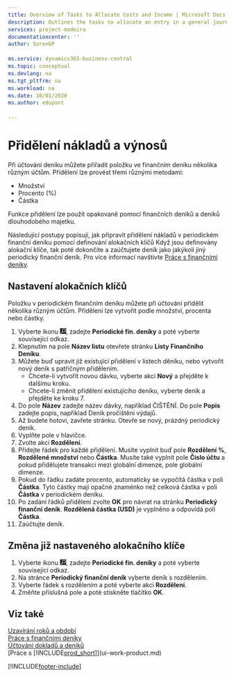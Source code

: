 ```yaml
---
title: Overview of Tasks to Allocate Costs and Income | Microsoft Docs
description: Outlines the tasks to allocate an entry in a general journal to several different accounts when you post the journal.
services: project-madeira
documentationcenter: ''
author: SorenGP

ms.service: dynamics365-business-central
ms.topic: conceptual
ms.devlang: na
ms.tgt_pltfrm: na
ms.workload: na
ms.date: 10/01/2020
ms.author: edupont

---
```

# Přidělení nákladů a výnosů
Při účtování deníku můžete přiřadit položku ve finančním deníku několika různým účtům. Přidělení lze provést třemi různými metodami:

* Množství
* Procento (%)
* Částka

Funkce přidělení lze použít opakovaně pomocí finančních deníků a deníků dlouhodobého majetku.
<!--You can also distribute the cost or revenue of a line to an intercompany partner when you post a sales or purchase document. When you post the document, a line will be posted in your general journal, and a corresponding line will be created in the intercompany outbox.-->

Následující postupy popisují, jak připravit přidělení nákladů v periodickém finanční deníku pomocí definování alokačních klíčů Když jsou definovány alokační klíče, tak poté dokončíte a zaúčtujete deník jako jakýkoli jiný periodický finanční deník. Pro více informací navštivte [Práce s finančními deníky](ui-work-general-journals.md).

## Nastavení alokačních klíčů
Položku v periodickém finančním deníku můžete při účtování přidělit několika různým účtům. Přidělení lze vytvořit podle množství, procenta nebo částky.
1. Vyberte ikonu ![Žárovky, která otevře funkci Řekněte mi](media/ui-search/search_small.png "Řekněte mi, co chcete dělat"), zadejte **Periodické fin. deníky** a poté vyberte související odkaz.
2. Klepnutím na pole **Název listu** otevřete stránku **Listy Finančního Deníku**.
3. Můžete buď upravit již existující přidělení v listech děníku, nebo vytvořit nový deník s patřičným přidělením.
   * Chcete-li vytvořit novou dávku, vyberte akci **Nový** a přejděte k dalšímu kroku.
   * Chcete-li změnit přidělení existujícího deníku, vyberte deník a přejděte ke kroku 7.
4. Do pole **Název** zadejte název dávky, například ČIŠTĚNÍ. Do pole **Popis** zadejte popis, například Deník pročištění výdajů.
5. Až budete hotovi, zavřete stránku. Otevře se nový, prázdný periodický deník.
6. Vyplňte pole v hlavičce.
7. Zvolte akci **Rozdělení**.
8. Přidejte řádek pro každé přidělení. Musíte vyplnit buď pole **Rozdělení %**, **Rozdělené množství** nebo **Částka**. Musíte také vyplnit pole **Číslo účtu** a pokud přidělujete transakci mezi globální dimenze, pole globální dimenze.
9. Pokud do řádku zadáte procento, automaticky se vypočítá částka v poli **Částka**. Tyto částky mají opačné znaménko než celková částka v poli **Částka** v periodickém deníku.
10. Po zadání řádků přidělení zvolte **OK** pro návrat na stránku **Periodický finanční deník**. **Rozdělená částka (USD)** je vyplněno a odpovídá poli **Částka**.
11. Zaúčtujte deník.

## Změna již nastaveného alokačního klíče
1. Vyberte ikonu ![Žárovky, která otevře funkci Řekněte mi](media/ui-search/search_small.png "Řekněte mi, co chcete dělat"), zadejte **Periodické fin. deníky** a poté vyberte související odkaz.
2. Na stránce **Periodický finanční deník** vyberte deník s rozdělením.
3. Vyberte řádek s rozdělením a poté vyberte akci **Rozdělení**.
4. Změňte příslušná pole a poté stiskněte tlačítko **OK**.

## Viz také
[Uzavírání roků a období](year-close-years-periods.md)  
[Práce s finančními deníky](ui-work-general-journals.md)    
[Účtování dokladů a deníků](ui-post-documents-journals.md)    
[Práce s [!INCLUDE[prod_short](includes/prod_short.md)]](ui-work-product.md)


[!INCLUDE[footer-include](includes/footer-banner.md)]